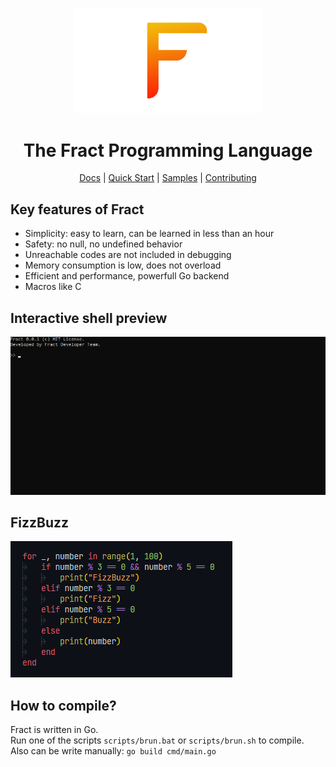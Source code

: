 <div align="center">
<p>
    <img width="300" src="https://raw.githubusercontent.com/fract-lang/resources/main/logo/fract.svg?sanitize=true">
</p>
<h1>The Fract Programming Language</h1>

[Docs](https://github.com/fract-lang/fract/tree/master/docs) |
[Quick Start](https://github.com/fract-lang/fract/blob/master/docs/fract/quick_start.md) |
[Samples](https://github.com/fract-lang/fract/tree/master/samples) |
[Contributing](https://github.com/fract-lang/fract/blob/master/CONTRIBUTING.md)

</div>

## Key features of Fract
+ Simplicity: easy to learn, can be learned in less than an hour
+ Safety: no null, no undefined behavior
+ Unreachable codes are not included in debugging
+ Memory consumption is low, does not overload
+ Efficient and performance, powerfull Go backend
+ Macros like C

## Interactive shell preview
<img src="https://github.com/fract-lang/resources/blob/main/preview/fract_cli.gif?raw=true">

## FizzBuzz
<img src="https://github.com/fract-lang/resources/blob/main/preview/fizzbuzz.png">

## How to compile?
Fract is written in Go. <br>
Run one of the scripts ``scripts/brun.bat`` or ``scripts/brun.sh`` to compile. <br>
Also can be write manually: ``go build cmd/main.go``
